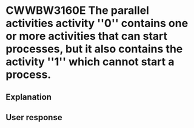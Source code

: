 # CWWBW3160E The parallel activities activity ''0'' contains one or more activities that can start processes, but it also contains the activity ''1'' which cannot start a process.

## Explanation

## User response